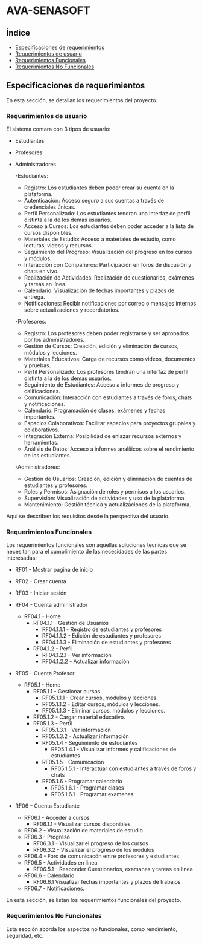 # AVA-SENASOFT

## Índice

- [Especificaciones de requerimientos](#especificaciones-de-requerimientos)
- [Requerimientos de usuario](#requerimientos-de-usuario)
- [Requerimientos Funcionales](#requerimientos-funcionales)
- [Requerimientos No Funcionales](#requerimientos-no-funcionales)


## Especificaciones de requerimientos

En esta sección, se detallan los requerimientos del proyecto.


### Requerimientos de usuario
El sistema contara con 3 tipos de usuario:
- Estudiantes
- Profesores
- Administradores


  -Estudiantes:
    - Registro: Los estudiantes deben poder crear su cuenta en la plataforma.
    - Autenticación: Acceso seguro a sus cuentas a través de credenciales únicas.
    - Perfil Personalizado: Los estudiantes tendran una interfaz de perfil distinta a la de los demas usuarios.
    - Acceso a Cursos: Los estudiantes deben poder acceder a la lista de cursos disponibles.
    - Materiales de Estudio: Acceso a materiales de estudio, como lecturas, videos y recursos.
    - Seguimiento del Progreso: Visualización del progreso en los cursos y módulos.
    - Interacción con Compañeros: Participación en foros de discusión y chats en vivo.
    - Realización de Actividades: Realización de cuestionarios, exámenes y tareas en línea.
    - Calendario: Visualización de fechas importantes y plazos de entrega.
    - Notificaciones: Recibir notificaciones por correo o mensajes internos sobre actualizaciones y recordatorios.
 
  -Profesores:
    - Registro: Los profesores deben poder registrarse y ser aprobados por los administradores.
    - Gestión de Cursos: Creación, edición y eliminación de cursos, módulos y lecciones.
    - Materiales Educativos: Carga de recursos como videos, documentos y pruebas.
    - Perfil Personalizado: Los profesores tendran una interfaz de perfil distinta a la de los demas usuarios.
    - Seguimiento de Estudiantes: Acceso a informes de progreso y calificaciones.
    - Comunicación: Interacción con estudiantes a través de foros, chats y notificaciones.
    - Calendario: Programación de clases, exámenes y fechas importantes.
    - Espacios Colaborativos: Facilitar espacios para proyectos grupales y colaborativos.
    - Integración Externa: Posibilidad de enlazar recursos externos y herramientas.
    - Análisis de Datos: Acceso a informes analíticos sobre el rendimiento de los estudiantes.
 
  -Administradores:
    - Gestión de Usuarios: Creación, edición y eliminación de cuentas de estudiantes y profesores.
    - Roles y Permisos: Asignación de roles y permisos a los usuarios.
    - Supervisión: Visualización de actividades y uso de la plataforma.
    - Mantenimiento: Gestión técnica y actualizaciones de la plataforma.

 

Aquí se describen los requisitos desde la perspectiva del usuario.

### Requerimientos Funcionales

Los requerimientos funcionales son aquellas soluciones tecnicas que se necesitan para el cumplimiento de las necesidades de las partes interesadas:

- RF01 - Mostrar pagina de inicio
- RF02 - Crear cuenta 
- RF03 - Iniciar sesión
- RF04 - Cuenta administrador
  - RF04.1 - Home
    - RF04.1.1 - Gestión de Usuarios
      - RF04.1.1.1 - Registro de estudiantes y profesores
      - RF04.1.1.2 - Edición de estudiantes y profesores
      - RF04.1.1.3 - Eliminación de estudiantes y profesores 
    - RF04.1.2 - Perfil
      - RF04.1.2.1 - Ver información
      - RF04.1.2.2 - Actualizar información
                  
- RF05 – Cuenta Profesor
  - RF05.1 - Home
    - RF05.1.1 - Gestionar cursos 
      - RF05.1.1.1 - Crear cursos, módulos y lecciones.
      - RF05.1.1.2 - Editar cursos, módulos y lecciones.
      - RF05.1.1.3 - Eliminar cursos, módulos y lecciones.
    - RF05.1.2 - Cargar material educativo.
    - RF05.1.3 - Perfil
      - RF05.1.3.1 - Ver información
      - RF05.1.3.2 - Actualizar información
      - RF05.1.4 - Seguimiento de estudiantes
        - RF05.1.4.1 - Visualizar informes y calificaciones de estudiantes
      - RF05.1.5 - Comunicación
        - RF05.1.5.1 - Interactuar con estudiantes a través de foros y chats
      - RF05.1.6 - Programar calendario
        - RF05.1.6.1 - Programar clases
        - RF05.1.6.1 - Programar examenes
              
- RF06 – Cuenta Estudiante
  - RF06.1 - Acceder a cursos
    - RF06.1.1 - Visualizar cursos disponibles
  - RF06.2 - Visualización de materiales de estudio
  - RF06.3 - Progreso
    - RF06.3.1 - Visualizar el progreso de los cursos
    - RF06.3.2 - Visualizar el progreso de los modulos
  - RF06.4 - Foro de comunicacón entre profesores y estudiantes
  - RF06.5 - Actividades en linea
    - RF06.5.1 - Responder Cuestionarios, examanes y tareas en linea
  - RF06.6 - Calendario
    - RF06.6.1 Visualizar fechas importantes y plazos de trabajos
  - RF06.7 - Notificaciones.
    


En esta sección, se listan los requerimientos funcionales del proyecto.

### Requerimientos No Funcionales

Esta sección aborda los aspectos no funcionales, como rendimiento, seguridad, etc.



